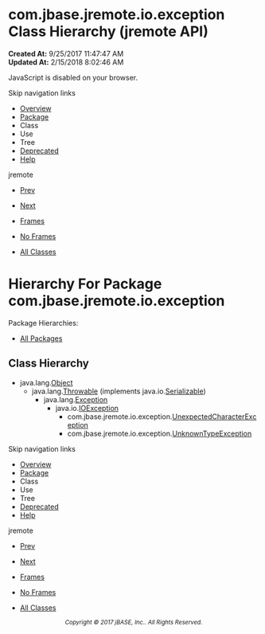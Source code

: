 # com.jbase.jremote.io.exception Class Hierarchy (jremote   API)

**Created At:** 9/25/2017 11:47:47 AM  
**Updated At:** 2/15/2018 8:02:46 AM  

<script type="text/javascript"><!--
    try {
        if (location.href.indexOf('is-external=true') == -1) {
            parent.document.title="com.jbase.jremote.io.exception Class Hierarchy (jremote   API)";
        }
    }
    catch(err) {
    }
//--></script><noscript><div>JavaScript is disabled on your browser.</div></noscript><!-- ========= START OF TOP NAVBAR ======= -->
<!--   -->
Skip navigation links
<!--   -->
- [Overview](../../../../../overview-summary.html)
- [Package](/39254-exception/com_jbase_jremote_io_exception_package-summary)
- Class
- Use
- Tree
- [Deprecated](../../../../../deprecated-list.html)
- [Help](../../../../../help-doc.html)


jremote <br>

- [Prev](/39251-charset/com_jbase_jremote_io_charset_package-tree)
- [Next](/39256-inflow/com_jbase_jremote_io_inflow_package-tree)


- [Frames](../../../../../index.html?com/jbase/jremote/io/exception//39254-exception/com_jbase_jremote_io_exception_package-tree)
- [No Frames](/39254-exception/com_jbase_jremote_io_exception_package-tree)


- [All Classes](../../../../../allclasses-noframe.html)


<script type="text/javascript"><!--
  allClassesLink = document.getElementById("allclasses_navbar_top");
  if(window==top) {
    allClassesLink.style.display = "block";
  }
  else {
    allClassesLink.style.display = "none";
  }
  //--></script>
<!--   -->
<!-- ========= END OF TOP NAVBAR ========= -->
# Hierarchy For Package com.jbase.jremote.io.exception
Package Hierarchies:
- [All Packages](../../../../../overview-tree.html)

## Class Hierarchy

- java.lang.[Object](http://java.sun.com/j2se/1.5.0/docs/api/java/lang/Object.html?is-external=true "class or interface in java.lang")
    - java.lang.[Throwable](http://java.sun.com/j2se/1.5.0/docs/api/java/lang/Throwable.html?is-external=true "class or interface in java.lang") (implements java.io.[Serializable](http://java.sun.com/j2se/1.5.0/docs/api/java/io/Serializable.html?is-external=true "class or interface in java.io"))
        - java.lang.[Exception](http://java.sun.com/j2se/1.5.0/docs/api/java/lang/Exception.html?is-external=true "class or interface in java.lang")
            - java.io.[IOException](http://java.sun.com/j2se/1.5.0/docs/api/java/io/IOException.html?is-external=true "class or interface in java.io")
                - com.jbase.jremote.io.exception.[UnexpectedCharacterException](/39254-exception/com_jbase_jremote_io_exception_UnexpectedCharacterException "class in com.jbase.jremote.io.exception")
                - com.jbase.jremote.io.exception.[UnknownTypeException](/39254-exception/com_jbase_jremote_io_exception_UnknownTypeException "class in com.jbase.jremote.io.exception")
<!-- ======= START OF BOTTOM NAVBAR ====== -->
<!--   -->
Skip navigation links
<!--   -->
- [Overview](../../../../../overview-summary.html)
- [Package](/39254-exception/com_jbase_jremote_io_exception_package-summary)
- Class
- Use
- Tree
- [Deprecated](../../../../../deprecated-list.html)
- [Help](../../../../../help-doc.html)


jremote <br>

- [Prev](/39251-charset/com_jbase_jremote_io_charset_package-tree)
- [Next](/39256-inflow/com_jbase_jremote_io_inflow_package-tree)


- [Frames](../../../../../index.html?com/jbase/jremote/io/exception//39254-exception/com_jbase_jremote_io_exception_package-tree)
- [No Frames](/39254-exception/com_jbase_jremote_io_exception_package-tree)


- [All Classes](../../../../../allclasses-noframe.html)


<script type="text/javascript"><!--
  allClassesLink = document.getElementById("allclasses_navbar_bottom");
  if(window==top) {
    allClassesLink.style.display = "block";
  }
  else {
    allClassesLink.style.display = "none";
  }
  //--></script>
<!--   -->
<!-- ======== END OF BOTTOM NAVBAR ======= -->
<small>			<center>			<i>Copyright © 2017 jBASE, Inc.. All Rights Reserved.</i>		</center></small>
